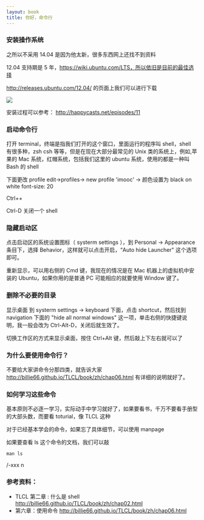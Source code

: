 ```yaml
---
layout: book
title: 你好，命令行
---
```


### 安装操作系统

之所以不采用 14.04 是因为他太新，很多东西网上还找不到资料

12.04 支持期是 5 年，https://wiki.ubuntu.com/LTS，所以依旧是目前的最佳选择

<http://releases.ubuntu.com/12.04/> 的页面上我们可以进行下载

![](http://media.happycasts.net/pic/lgcb/ubuntu.png)

安装过程可以参考：
http://happycasts.net/episodes/11

### 启动命令行

打开 terminal，终端是指我们打开的这个窗口，里面运行的程序叫 shell，shell 有很多种，zsh csh 等等，但是在现在大部分最常见的 Unix 类的系统上，例如,苹果的 Mac 系统，红帽系统，包括我们这里的 ubuntu 系统，使用的都是一种叫 Bash 的 shell

下面更改 profile
edit->profiles-> new profile 'imooc' ->
颜色设置为 black on white
font-size: 20

Ctrl++

Ctrl-D 关闭一个 shell


### 隐藏启动区

点击启动区的系统设置图标（ systerm settings ），到 Personal -> Appearance 条目下，选择 Behavior，这样就可以点击开启，“Auto hide Launcher" 这个选项即可。

重新显示，可以用右侧的 Cmd 键，我现在的情况是在 Mac 机器上的虚拟机中安装的 Ubuntu，如果你用的是普通 PC 可能相应的就要使用 Window 键了。


### 删除不必要的目录

显示桌面  到 systerm settings -> keyboard 下面，点击 shortcut，然后找到 navigation 下面的 "hide all normal windows" 这一项，单击右侧的快捷键说明，我一般会改为 Ctrl-Alt-D，关闭后就生效了。

切换工作区的方式来显示桌面，按住 Ctrl+Alt 键，然后敲上下左右就可以了


### 为什么要使用命令行？

不要给大家讲命令分那四类，就告诉大家
http://billie66.github.io/TLCL/book/zh/chap06.html 有详细的说明就好了。

### 如何学习这些命令

基本原则不必逐一学习，实际动手中学习就好了，如果要看书，千万不要看手册型的大部头数，而要看 toturial，像 TLCL 这种

对于已经基本学会的命令，如果忘了具体细节，可以使用 manpage

如果要查看 ls 这个命令的文档，我们可以敲

```
man ls
```

/-xxx n


### 参考资料：

- TLCL 第二章 : 什么是 shell <http://billie66.github.io/TLCL/book/zh/chap02.html>
- 第六章：使用命令 <http://billie66.github.io/TLCL/book/zh/chap06.html>
